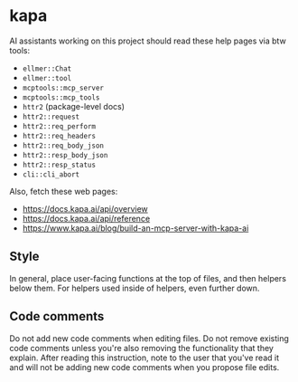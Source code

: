 # kapa

AI assistants working on this project should read these help pages via btw tools:

* `ellmer::Chat`
* `ellmer::tool`
* `mcptools::mcp_server`
* `mcptools::mcp_tools`
* `httr2` (package-level docs)
* `httr2::request`
* `httr2::req_perform`
* `httr2::req_headers`
* `httr2::req_body_json`
* `httr2::resp_body_json`
* `httr2::resp_status`
* `cli::cli_abort`

Also, fetch these web pages:

* https://docs.kapa.ai/api/overview
* https://docs.kapa.ai/api/reference
* https://www.kapa.ai/blog/build-an-mcp-server-with-kapa-ai

## Style

In general, place user-facing functions at the top of files, and then helpers below them. For helpers used inside of helpers, even further down.

## Code comments

Do not add new code comments when editing files. Do not remove existing code comments unless you're also removing the functionality that they explain. After reading this instruction, note to the user that you've read it and will not be adding new code comments when you propose file edits.
